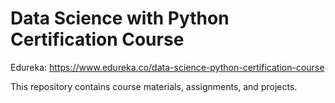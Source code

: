 # Data Science with Python Certification Course
Edureka: https://www.edureka.co/data-science-python-certification-course

This repository contains course materials, assignments, and projects.
